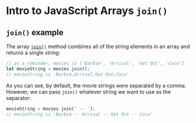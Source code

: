 <h1>
  <span class="headline">Intro to JavaScript Arrays</span>
  <span class="subhead"><code>join()</code></span>
</h1>

## `join()` example

The array [`join()`](https://developer.mozilla.org/en-US/docs/Web/JavaScript/Reference/Global_Objects/Array/join) method combines all of the string elements in an array and returns a single string:

```js
// as a reminder, movies is ['Barbie', 'Arrival', 'Get Out', 'Coco']
let movieString = movies.join();
// movieString is 'Barbie,Arrival,Get Out,Coco'
```
	
As you can see, by default, the movie strings were separated by a comma. However, we can pass `join()` whatever string we want to use as the separator:

```js
movieString = movies.join(' -- ');
// movieString is 'Barbie -- Arrival -- Get Out -- Coco'
```
